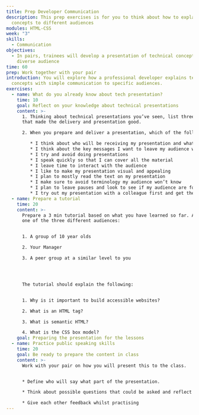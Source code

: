 ```yaml
---
title: Prep Developer Communication
description: This prep exercises is for you to think about how to explain
  concepts to different audiences
modules: HTML-CSS
week: "3"
skills:
  - Communication
objectives:
  - In pairs, trainees will develop a presentation of technical concepts to a
    diverse audience
time: 60
prep: Work together with your pair
introduction: You will explore how a professional developer explains technical
  concepts with simple communication to specific audiences.
exercises:
  - name: What do you already know about tech presentation?
    time: 10
    goal: Reflect on your knowledge about technical presentations
    content: >-
      1. Thinking about technical presentations you’ve seen, list three things
      that made the delivery and presentation good.

      2. When you prepare and deliver a presentation, which of the following things do you usually think about?

         * I think about who will be receiving my presentation and what they want to learn
         * I think about the key messages I want to leave my audience with
         * I try and avoid doing presentations
         * I speak quickly so that I can cover all the material
         * I leave time to interact with the audience
         * I like to make my presentation visual and appealing
         * I plan to mostly read the text on my presentation 
         * I make sure to avoid terminology my audience won’t know
         * I plan to leave pauses and look to see if my audience are following me
         * I try out my presentation with a colleague first and get their feedback
  - name: Prepare a tutorial
    time: 20
    content: >-
      Prepare a 3 min tutorial based on what you have learned so far. Address
      one of the three different audiences:


      1. A group of 10 year olds

      2. Your Manager

      3. A peer group at a similar level to you




      The tutorial should explain the following:


      1. Why is it important to build accessible websites?

      2. What is an HTML tag?

      3. What is semantic HTML?

      4. What is the CSS box model?
    goal: Preparing the presentation for the lessons
  - name: Practice public speaking skills
    time: 20
    goal: Be ready to prepare the content in class
    content: >-
      Work with your pair on how you will present this to the class.


      * Define who will say what part of the presentation.

      * T﻿hink about possible questions that could be asked and reflect on the answers you should give

      * Give each other feedback whilst practising
---
```

